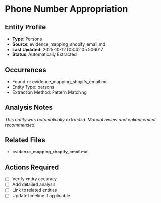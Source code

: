 # Phone Number Appropriation

## Entity Profile
- **Type**: Persons
- **Source**: evidence_mapping_shopify_email.md
- **Last Updated**: 2025-10-12T03:42:05.506017
- **Status**: Automatically Extracted

## Occurrences
- Found in: evidence_mapping_shopify_email.md
- Entity Type: persons
- Extraction Method: Pattern Matching

## Analysis Notes
*This entity was automatically extracted. Manual review and enhancement recommended.*

## Related Files
- evidence_mapping_shopify_email.md

## Actions Required
- [ ] Verify entity accuracy
- [ ] Add detailed analysis
- [ ] Link to related entities
- [ ] Update timeline if applicable
